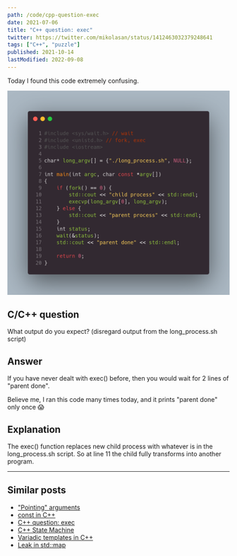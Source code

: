 ```yaml
---
path: /code/cpp-question-exec
date: 2021-07-06
title: "C++ question: exec"
twitter: https://twitter.com/mikolasan/status/1412463032379248641
tags: ["C++", "puzzle"]
published: 2021-10-14
lastModified: 2022-09-08
---
```


Today I found this code extremely confusing.

![code with execvp](./cpp-question-exec.png)

## C/C++ question

What output do you expect? (disregard output from the long_process.sh script)

## Answer

If you have never dealt with exec() before, then you would wait for 2 lines of "parent done".

Believe me, I ran this code many times today, and it prints "parent done" only once 😱

## Explanation

The exec() function replaces new child process with whatever is in the long_process.sh script. So at line 11 the child fully transforms into another program.


----

## Similar posts

- ["Pointing" arguments](/code/cpp/pointing-arguments)
- [const in C++](/code/cpp/const-ness)
- [C++ question: exec](/code/cpp/exec-function)
- [C++ State Machine](/code/cpp/finite-state-machine)
- [Variadic templates in C++](/code/cpp/variadic-templates)
- [Leak in std::map](/code/cpp/leak-in-std-map)